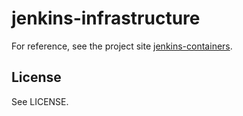 # jenkins-infrastructure

For reference, see the project site [jenkins-containers](https://cavcrosby.github.io/jenkins-containers/).

## License

See LICENSE.
